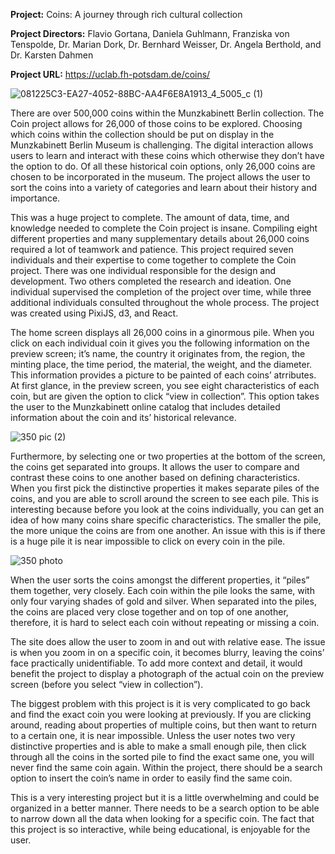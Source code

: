 **Project:** Coins: A journey through rich cultural collection

**Project Directors:** Flavio Gortana, Daniela Guhlmann, Franziska von Tenspolde, Dr. Marian Dork, Dr. Bernhard Weisser, Dr. Angela Berthold, and Dr. Karsten Dahmen

**Project URL:** https://uclab.fh-potsdam.de/coins/

![081225C3-EA27-4052-88BC-AA4F6E8A1913_4_5005_c (1)](https://user-images.githubusercontent.com/89557769/133945530-19e31ba6-057c-412f-8bdb-fc99fef601f8.jpg)

There are over 500,000 coins within the Munzkabinett Berlin collection. The Coin project allows for 26,000 of those coins to be explored. Choosing which coins within the collection should be put on display in the Munzkabinett Berlin Museum is challenging. The digital interaction allows users to learn and interact with these coins which otherwise they don’t have the option to do. Of all these historical coin options, only 26,000 coins are chosen to be incorporated in the museum. The project allows the user to sort the coins into a variety of categories and learn about their history and importance. 

This was a huge project to complete. The amount of data, time, and knowledge needed to complete the Coin project is insane. Compiling eight different properties and many supplementary details about 26,000 coins required a lot of teamwork and patience. This project required seven individuals and their expertise to come together to complete the Coin project. There was one individual responsible for the design and development. Two others completed the research and ideation. One individual supervised the completion of the project over time, while three additional individuals consulted throughout the whole process. The project was created using PixiJS, d3, and React. 

The home screen displays all 26,000 coins in a ginormous pile. When you click on each individual coin it gives you the following information on the preview screen; it’s name, the country it originates from, the region, the minting place, the time period, the material, the weight, and the diameter. This information provides a picture to be painted of each coins’ atrributes. At first glance, in the preview screen, you see eight characteristics of each coin, but are given the option to click “view in collection”. This option takes the user to the Munzkabinett online catalog that includes detailed information about the coin and its’ historical relevance. 

![350 pic (2)](https://user-images.githubusercontent.com/89557769/133941053-d5f85e90-597d-4275-a210-4d83d3c2145c.jpg)

Furthermore, by selecting one or two properties at the bottom of the screen, the coins get separated into groups. It allows the user to compare and contrast these coins to one another based on defining characteristics. When you first pick the distinctive properties it makes separate piles of the coins, and you are able to scroll around the screen to see each pile. This is interesting because before you look at the coins individually, you can get an idea of how many coins share specific characteristics. The smaller the pile, the more unique the coins are from one another. An issue with this is if there is a huge pile it is near impossible to click on every coin in the pile.

![350 photo](https://user-images.githubusercontent.com/89557769/133941030-075ba057-b42e-4dbc-a2d9-d30e732a698b.jpg)

When the user sorts the coins amongst the different properties, it “piles” them together, very closely. Each coin within the pile looks the same, with only four varying shades of gold and silver. When separated into the piles, the coins are placed very close together and on top of one another, therefore, it is hard to select each coin without repeating or missing a coin. 
	
The site does allow the user to zoom in and out with relative ease. The issue is when you zoom in on a specific coin, it becomes blurry, leaving the coins’ face practically unidentifiable. To add more context and detail, it would benefit the project to display a photograph of the actual coin on the preview screen (before you select “view in collection”).	
  
The biggest problem with this project is it is very complicated to go back and find the exact coin you were looking at previously. If you are clicking around, reading about properties of multiple coins, but then want to return to a certain one, it is near impossible. Unless the user notes two very distinctive properties and is able to make a small enough pile, then click through all the coins in the sorted pile to find the exact same one, you will never find the same coin again. Within the project, there should be a search option to insert the coin’s name in order to easily find the same coin. 

This is a very interesting project but it is a little overwhelming and could be organized in a better manner. There needs to be a search option to be able to narrow down all the data when looking for a specific coin. The fact that this project is so interactive, while being educational, is enjoyable for the user. 
